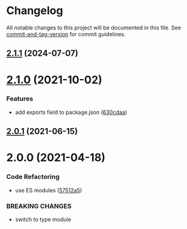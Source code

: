 # Changelog

All notable changes to this project will be documented in this file. See [commit-and-tag-version](https://github.com/absolute-version/commit-and-tag-version) for commit guidelines.

## [2.1.1](https://github.com/dmnsgn/primitive-ellipsoid/compare/v2.1.0...v2.1.1) (2024-07-07)



# [2.1.0](https://github.com/dmnsgn/primitive-ellipsoid/compare/v2.0.1...v2.1.0) (2021-10-02)


### Features

* add exports field to package.json ([630cdaa](https://github.com/dmnsgn/primitive-ellipsoid/commit/630cdaa361d03bbe8f7c39a9ac5640f7525e33bc))



## [2.0.1](https://github.com/dmnsgn/primitive-ellipsoid/compare/v2.0.0...v2.0.1) (2021-06-15)



# 2.0.0 (2021-04-18)


### Code Refactoring

* use ES modules ([57512a5](https://github.com/dmnsgn/primitive-ellipsoid/commit/57512a5c4df1871b57d6a60bb4eb9c47cd90e7d8))


### BREAKING CHANGES

* switch to type module
